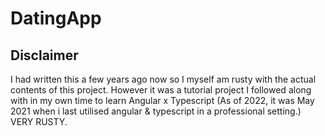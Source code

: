 # DatingApp

## Disclaimer
I had written this a few years ago now so I myself am rusty with the actual contents of this project. 
However it was a tutorial project I followed along with in my own time to learn Angular x Typescript (As of 2022, it was May 2021 when i last utilised angular & typescript 
in a professional setting.) VERY RUSTY.

